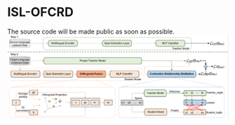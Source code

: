 # ISL-OFCRD

The source code will be made public as soon as possible.
![alt text](https://github.com/maobohui/papers/blob/main/ISMD-OFCR/OFCRD.png)
